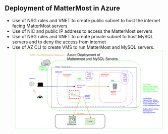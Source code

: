 ##   Deployment of MatterMost in Azure 
* Use of NSG rules and VNET to create public subnet to host the internet facing MatterMost servers
* Use of NIC and public IP address to access the MatterMost servers 
* Use of NSG rules and VNET to create private subnet to host MySQL servers and to deny the access from internet
* Use of AZ CLI to create VMS to run MatterMost and MySQL servers.
  ![architecture](./architecture.svg)